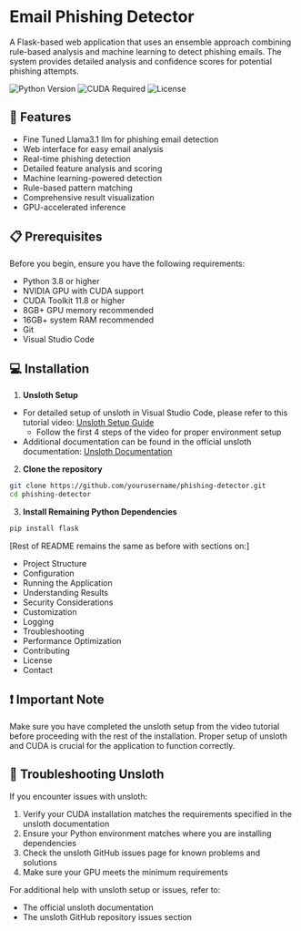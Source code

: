 # Email Phishing Detector

A Flask-based web application that uses an ensemble approach combining rule-based analysis and machine learning to detect phishing emails. The system provides detailed analysis and confidence scores for potential phishing attempts.

![Python Version](https://img.shields.io/badge/python-3.8%2B-blue)
![CUDA Required](https://img.shields.io/badge/CUDA-required-green)
![License](https://img.shields.io/badge/license-MIT-blue)

## 🚀 Features

- Fine Tuned Llama3.1 llm for phishing email detection
- Web interface for easy email analysis
- Real-time phishing detection
- Detailed feature analysis and scoring
- Machine learning-powered detection
- Rule-based pattern matching
- Comprehensive result visualization
- GPU-accelerated inference

## 📋 Prerequisites

Before you begin, ensure you have the following requirements:

- Python 3.8 or higher
- NVIDIA GPU with CUDA support
- CUDA Toolkit 11.8 or higher
- 8GB+ GPU memory recommended
- 16GB+ system RAM recommended
- Git
- Visual Studio Code

## 💻 Installation

1. **Unsloth Setup**
- For detailed setup of unsloth in Visual Studio Code, please refer to this tutorial video:
  [Unsloth Setup Guide](https://www.youtube.com/watch?v=UWF6dxQYcbU&t=104s)
  - Follow the first 4 steps of the video for proper environment setup
- Additional documentation can be found in the official unsloth documentation:
  [Unsloth Documentation](https://github.com/unslothai/unsloth)

2. **Clone the repository**
```bash
git clone https://github.com/yourusername/phishing-detector.git
cd phishing-detector
```

3. **Install Remaining Python Dependencies**
```bash
pip install flask
```

[Rest of README remains the same as before with sections on:]
- Project Structure
- Configuration
- Running the Application
- Understanding Results
- Security Considerations
- Customization
- Logging
- Troubleshooting
- Performance Optimization
- Contributing
- License
- Contact

## ❗ Important Note
Make sure you have completed the unsloth setup from the video tutorial before proceeding with the rest of the installation. Proper setup of unsloth and CUDA is crucial for the application to function correctly.

## 🐛 Troubleshooting Unsloth

If you encounter issues with unsloth:
1. Verify your CUDA installation matches the requirements specified in the unsloth documentation
2. Ensure your Python environment matches where you are installing dependencies
3. Check the unsloth GitHub issues page for known problems and solutions
4. Make sure your GPU meets the minimum requirements

For additional help with unsloth setup or issues, refer to:
- The official unsloth documentation
- The unsloth GitHub repository issues section
